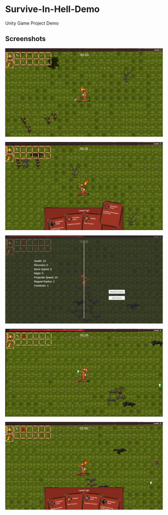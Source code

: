# Survive-In-Hell-Demo
Unity Game Project Demo

## Screenshots 

![](Screenshots/Screenshot-01.png)

![](Screenshots/Screenshot-02.png)

![](Screenshots/Screenshot-03.png)

![](Screenshots/Screenshot-04.png)

![](Screenshots/Screenshot-05.png)
